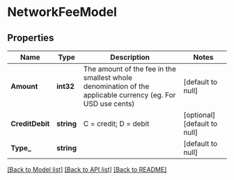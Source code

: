 # NetworkFeeModel

## Properties
Name | Type | Description | Notes
------------ | ------------- | ------------- | -------------
**Amount** | **int32** | The amount of the fee in the smallest whole denomination of the applicable currency (eg. For USD use cents) | [default to null]
**CreditDebit** | **string** | C &#x3D; credit; D &#x3D; debit | [optional] [default to null]
**Type_** | **string** |  | [default to null]

[[Back to Model list]](../README.md#documentation-for-models) [[Back to API list]](../README.md#documentation-for-api-endpoints) [[Back to README]](../README.md)

